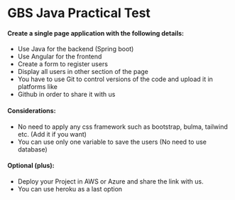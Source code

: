# GBS Java Practical Test
#### Create a single page application with the following details:
- Use Java for the backend (Spring boot)
- Use Angular for the frontend
- Create a form to register users
- Display all users in other section of the page
- You have to use Git to control versions of the code and upload it in platforms like
- Github in order to share it with us

#### Considerations:
- No need to apply any css framework such as bootstrap, bulma, tailwind etc. (Add it if you want)
- You can use only one variable to save the users (No need to use database)

#### Optional (plus):
- Deploy your Project in AWS or Azure and share the link with us.
- You can use heroku as a last option
